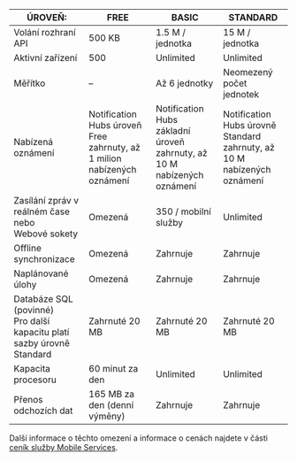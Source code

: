 
| ÚROVEŇ: | FREE | BASIC | STANDARD |
| --- | --- | --- | --- |
| Volání rozhraní API |500 KB |1.5 M / jednotka |15 M / jednotka |
| Aktivní zařízení |500 |Unlimited |Unlimited |
| Měřítko |– |Až 6 jednotky |Neomezený počet jednotek |
| Nabízená oznámení |Notification Hubs úroveň Free zahrnuty, až 1 milion nabízených oznámení |Notification Hubs základní úroveň zahrnuty, až 10 M nabízených oznámení |Notification Hubs úrovně Standard zahrnuty, až 10 M nabízených oznámení |
| Zasílání zpráv v reálném čase nebo<br/>Webové sokety |Omezená |350 / mobilní služby |Unlimited |
| Offline synchronizace |Omezená |Zahrnuje |Zahrnuje |
| Naplánované úlohy |Omezená |Zahrnuje |Zahrnuje |
| Databáze SQL (povinné) <br/>Pro další kapacitu platí sazby úrovně Standard |Zahrnuté 20 MB |Zahrnuté 20 MB |Zahrnuté 20 MB |
| Kapacita procesoru |60 minut za den |Unlimited |Unlimited |
| Přenos odchozích dat |165 MB za den (denní výměny) |Zahrnuje |Zahrnuje |

Další informace o těchto omezení a informace o cenách najdete v části [ceník služby Mobile Services](https://azure.microsoft.com/pricing/details/mobile-services/). 

